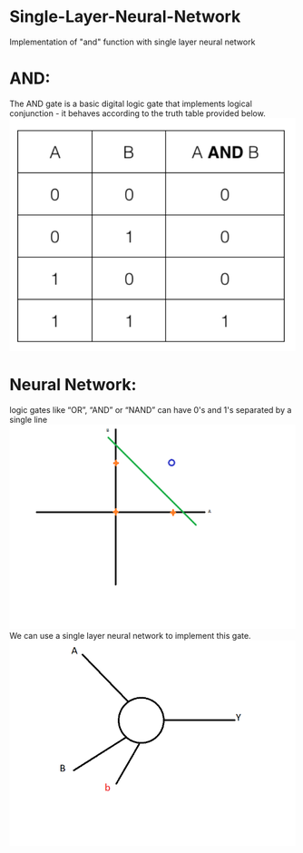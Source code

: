 # Single-Layer-Neural-Network
Implementation of "and" function with single layer neural network
# AND: 
The AND gate is a basic digital logic gate that implements logical conjunction - it behaves according to the truth table provided below.
<img src="Image/And.png" width="800" class="center" />
# Neural Network: 
logic gates like “OR”, “AND” or “NAND” can have 0's and 1's separated by a single line
<img src="Image/AB.png" width="800" class="center" />
We can use a single layer neural network to implement this gate.
<img src="Image/NN.png" width="800" class="center" />
